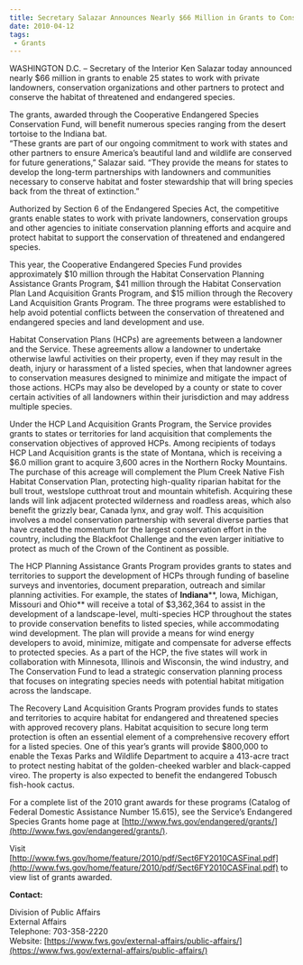 ```yaml
---
title: Secretary Salazar Announces Nearly $66 Million in Grants to Conserve Habitat of Threatened and Endangered Species
date: 2010-04-12
tags:
 - Grants
---
```


WASHINGTON D.C. – Secretary of the Interior Ken Salazar today announced nearly $66 million in grants to enable 25 states to work with private landowners, conservation organizations and other partners to protect and conserve the habitat of threatened and endangered species.  

The grants, awarded through the Cooperative Endangered Species Conservation Fund, will benefit numerous species ranging from the desert tortoise to the Indiana bat.  
“These grants are part of our ongoing commitment to work with states and other partners to ensure America’s beautiful land and wildlife are conserved for future generations,” Salazar said. “They provide the means for states to develop the long-term partnerships with landowners and communities necessary to conserve habitat and foster stewardship that will bring species back from the threat of extinction.”  

Authorized by Section 6 of the Endangered Species Act, the competitive grants enable states to work with private landowners, conservation groups and other agencies to initiate conservation planning efforts and acquire and protect habitat to support the conservation of threatened and endangered species.  

This year, the Cooperative Endangered Species Fund provides approximately $10 million through the Habitat Conservation Planning Assistance Grants Program, $41 million through the Habitat Conservation Plan Land Acquisition Grants Program, and $15 million through the Recovery Land Acquisition Grants Program. The three programs were established to help avoid potential conflicts between the conservation of threatened and endangered species and land development and use.  

Habitat Conservation Plans (HCPs) are agreements between a landowner and the Service. These agreements allow a landowner to undertake otherwise lawful activities on their property, even if they may result in the death, injury or harassment of a listed species, when that landowner agrees to conservation measures designed to minimize and mitigate the impact of those actions. HCPs may also be developed by a county or state to cover certain activities of all landowners within their jurisdiction and may address multiple species.  

Under the HCP Land Acquisition Grants Program, the Service provides grants to states or territories for land acquisition that complements the conservation objectives of approved HCPs. Among recipients of todays HCP Land Acquisition grants is the state of Montana, which is receiving a $6.0 million grant to acquire 3,600 acres in the Northern Rocky Mountains. The purchase of this acreage will complement the Plum Creek Native Fish Habitat Conservation Plan, protecting high-quality riparian habitat for the bull trout, westslope cutthroat trout and mountain whitefish. Acquiring these lands will link adjacent protected wilderness and roadless areas, which also benefit the grizzly bear, Canada lynx, and gray wolf. This acquisition involves a model conservation partnership with several diverse parties that have created the momentum for the largest conservation effort in the country, including the Blackfoot Challenge and the even larger initiative to protect as much of the Crown of the Continent as possible.  

The HCP Planning Assistance Grants Program provides grants to states and territories to support the development of HCPs through funding of baseline surveys and inventories, document preparation, outreach and similar planning activities. For example, the states of **Indiana****, Iowa, Michigan, Missouri and Ohio** will receive a total of $3,362,364 to assist in the development of a landscape-level, multi-species HCP throughout the states to provide conservation benefits to listed species, while accommodating wind development. The plan will provide a means for wind energy developers to avoid, minimize, mitigate and compensate for adverse effects to protected species. As a part of the HCP, the five states will work in collaboration with Minnesota, Illinois and Wisconsin, the wind industry, and The Conservation Fund to lead a strategic conservation planning process that focuses on integrating species needs with potential habitat mitigation across the landscape.  

The Recovery Land Acquisition Grants Program provides funds to states and territories to acquire habitat for endangered and threatened species with approved recovery plans. Habitat acquisition to secure long term protection is often an essential element of a comprehensive recovery effort for a listed species. One of this year’s grants will provide $800,000 to enable the Texas Parks and Wildlife Department to acquire a 413-acre tract to protect nesting habitat of the golden-cheeked warbler and black-capped vireo. The property is also expected to benefit the endangered Tobusch fish-hook cactus.  

For a complete list of the 2010 grant awards for these programs (Catalog of Federal Domestic Assistance Number 15.615), see the Service’s Endangered Species Grants home page at [http://www.fws.gov/endangered/grants/](http://www.fws.gov/endangered/grants/).  

Visit [http://www.fws.gov/home/feature/2010/pdf/Sect6FY2010CASFinal.pdf](http://www.fws.gov/home/feature/2010/pdf/Sect6FY2010CASFinal.pdf) to view list of grants awarded.

**Contact:**

Division of Public Affairs  
External Affairs  
Telephone: 703-358-2220  
Website: [https://www.fws.gov/external-affairs/public-affairs/](https://www.fws.gov/external-affairs/public-affairs/)
